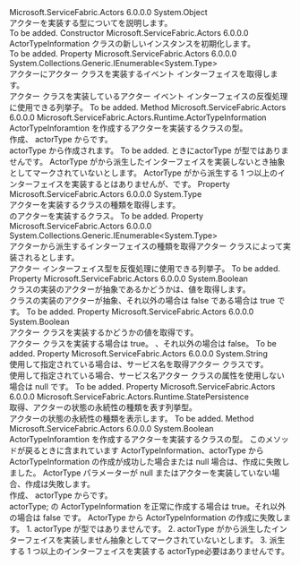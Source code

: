 <Type Name="ActorTypeInformation" FullName="Microsoft.ServiceFabric.Actors.Runtime.ActorTypeInformation">
  <TypeSignature Language="C#" Value="public sealed class ActorTypeInformation" />
  <TypeSignature Language="ILAsm" Value=".class public auto ansi sealed beforefieldinit ActorTypeInformation extends System.Object" />
  <TypeSignature Language="DocId" Value="T:Microsoft.ServiceFabric.Actors.Runtime.ActorTypeInformation" />
  <TypeSignature Language="VB.NET" Value="Public NotInheritable Class ActorTypeInformation" />
  <TypeSignature Language="F#" Value="type ActorTypeInformation = class" />
  <AssemblyInfo>
    <AssemblyName>Microsoft.ServiceFabric.Actors</AssemblyName>
    <AssemblyVersion>6.0.0.0</AssemblyVersion>
  </AssemblyInfo>
  <Base>
    <BaseTypeName>System.Object</BaseTypeName>
  </Base>
  <Interfaces />
  <Docs>
    <summary>
            アクターを実装する型についてを説明します。
            </summary>
    <remarks>To be added.</remarks>
  </Docs>
  <Members>
    <Member MemberName=".ctor">
      <MemberSignature Language="C#" Value="public ActorTypeInformation ();" />
      <MemberSignature Language="ILAsm" Value=".method public hidebysig specialname rtspecialname instance void .ctor() cil managed" />
      <MemberSignature Language="DocId" Value="M:Microsoft.ServiceFabric.Actors.Runtime.ActorTypeInformation.#ctor" />
      <MemberSignature Language="VB.NET" Value="Public Sub New ()" />
      <MemberType>Constructor</MemberType>
      <AssemblyInfo>
        <AssemblyName>Microsoft.ServiceFabric.Actors</AssemblyName>
        <AssemblyVersion>6.0.0.0</AssemblyVersion>
      </AssemblyInfo>
      <Parameters />
      <Docs>
        <summary>
            ActorTypeInformation クラスの新しいインスタンスを初期化します。
            </summary>
        <remarks>To be added.</remarks>
      </Docs>
    </Member>
    <Member MemberName="EventInterfaceTypes">
      <MemberSignature Language="C#" Value="public System.Collections.Generic.IEnumerable&lt;Type&gt; EventInterfaceTypes { get; }" />
      <MemberSignature Language="ILAsm" Value=".property instance class System.Collections.Generic.IEnumerable`1&lt;class System.Type&gt; EventInterfaceTypes" />
      <MemberSignature Language="DocId" Value="P:Microsoft.ServiceFabric.Actors.Runtime.ActorTypeInformation.EventInterfaceTypes" />
      <MemberSignature Language="VB.NET" Value="Public ReadOnly Property EventInterfaceTypes As IEnumerable(Of Type)" />
      <MemberSignature Language="F#" Value="member this.EventInterfaceTypes : seq&lt;Type&gt;" Usage="Microsoft.ServiceFabric.Actors.Runtime.ActorTypeInformation.EventInterfaceTypes" />
      <MemberType>Property</MemberType>
      <AssemblyInfo>
        <AssemblyName>Microsoft.ServiceFabric.Actors</AssemblyName>
        <AssemblyVersion>6.0.0.0</AssemblyVersion>
      </AssemblyInfo>
      <ReturnValue>
        <ReturnType>System.Collections.Generic.IEnumerable&lt;System.Type&gt;</ReturnType>
      </ReturnValue>
      <Docs>
        <summary>
            アクターにアクター クラスを実装するイベント インターフェイスを取得します。
            </summary>
        <value>アクター クラスを実装しているアクター イベント インターフェイスの反復処理に使用できる列挙子。</value>
        <remarks>To be added.</remarks>
      </Docs>
    </Member>
    <Member MemberName="Get">
      <MemberSignature Language="C#" Value="public static Microsoft.ServiceFabric.Actors.Runtime.ActorTypeInformation Get (Type actorType);" />
      <MemberSignature Language="ILAsm" Value=".method public static hidebysig class Microsoft.ServiceFabric.Actors.Runtime.ActorTypeInformation Get(class System.Type actorType) cil managed" />
      <MemberSignature Language="DocId" Value="M:Microsoft.ServiceFabric.Actors.Runtime.ActorTypeInformation.Get(System.Type)" />
      <MemberSignature Language="VB.NET" Value="Public Shared Function Get (actorType As Type) As ActorTypeInformation" />
      <MemberSignature Language="F#" Value="static member Get : Type -&gt; Microsoft.ServiceFabric.Actors.Runtime.ActorTypeInformation" Usage="Microsoft.ServiceFabric.Actors.Runtime.ActorTypeInformation.Get actorType" />
      <MemberType>Method</MemberType>
      <AssemblyInfo>
        <AssemblyName>Microsoft.ServiceFabric.Actors</AssemblyName>
        <AssemblyVersion>6.0.0.0</AssemblyVersion>
      </AssemblyInfo>
      <ReturnValue>
        <ReturnType>Microsoft.ServiceFabric.Actors.Runtime.ActorTypeInformation</ReturnType>
      </ReturnValue>
      <Parameters>
        <Parameter Name="actorType" Type="System.Type" />
      </Parameters>
      <Docs>
        <param name="actorType">ActorTypeInforamtion を作成するアクターを実装するクラスの型。</param>
        <summary>
            作成、 <see cref="T:Microsoft.ServiceFabric.Actors.Runtime.ActorTypeInformation" /> actorType からです。
            </summary>
        <returns>
          <see cref="T:Microsoft.ServiceFabric.Actors.Runtime.ActorTypeInformation" />actorType から作成されます。</returns>
        <remarks>To be added.</remarks>
        <exception cref="T:System.ArgumentException">
          <para>ときに<see cref="P:System.Type.BaseType" />actorType が型ではありません<see cref="T:Microsoft.ServiceFabric.Actors.Runtime.Actor" />です。</para>
          <para>ActorType がから派生したインターフェイスを実装しないとき<see cref="T:Microsoft.ServiceFabric.Actors.IActor" />抽象としてマークされていないとします。</para>
          <para>ActorType がから派生する 1 つ以上のインターフェイスを実装すると<see cref="T:Microsoft.ServiceFabric.Actors.IActor" />はありませんが、<see cref="T:Microsoft.ServiceFabric.Actors.Runtime.ActorServiceAttribute" />です。</para>
        </exception>
      </Docs>
    </Member>
    <Member MemberName="ImplementationType">
      <MemberSignature Language="C#" Value="public Type ImplementationType { get; }" />
      <MemberSignature Language="ILAsm" Value=".property instance class System.Type ImplementationType" />
      <MemberSignature Language="DocId" Value="P:Microsoft.ServiceFabric.Actors.Runtime.ActorTypeInformation.ImplementationType" />
      <MemberSignature Language="VB.NET" Value="Public ReadOnly Property ImplementationType As Type" />
      <MemberSignature Language="F#" Value="member this.ImplementationType : Type" Usage="Microsoft.ServiceFabric.Actors.Runtime.ActorTypeInformation.ImplementationType" />
      <MemberType>Property</MemberType>
      <AssemblyInfo>
        <AssemblyName>Microsoft.ServiceFabric.Actors</AssemblyName>
        <AssemblyVersion>6.0.0.0</AssemblyVersion>
      </AssemblyInfo>
      <ReturnValue>
        <ReturnType>System.Type</ReturnType>
      </ReturnValue>
      <Docs>
        <summary>
            アクターを実装するクラスの種類を取得します。
            </summary>
        <value><see cref="T:System.Type" />のアクターを実装するクラス。</value>
        <remarks>To be added.</remarks>
      </Docs>
    </Member>
    <Member MemberName="InterfaceTypes">
      <MemberSignature Language="C#" Value="public System.Collections.Generic.IEnumerable&lt;Type&gt; InterfaceTypes { get; }" />
      <MemberSignature Language="ILAsm" Value=".property instance class System.Collections.Generic.IEnumerable`1&lt;class System.Type&gt; InterfaceTypes" />
      <MemberSignature Language="DocId" Value="P:Microsoft.ServiceFabric.Actors.Runtime.ActorTypeInformation.InterfaceTypes" />
      <MemberSignature Language="VB.NET" Value="Public ReadOnly Property InterfaceTypes As IEnumerable(Of Type)" />
      <MemberSignature Language="F#" Value="member this.InterfaceTypes : seq&lt;Type&gt;" Usage="Microsoft.ServiceFabric.Actors.Runtime.ActorTypeInformation.InterfaceTypes" />
      <MemberType>Property</MemberType>
      <AssemblyInfo>
        <AssemblyName>Microsoft.ServiceFabric.Actors</AssemblyName>
        <AssemblyVersion>6.0.0.0</AssemblyVersion>
      </AssemblyInfo>
      <ReturnValue>
        <ReturnType>System.Collections.Generic.IEnumerable&lt;System.Type&gt;</ReturnType>
      </ReturnValue>
      <Docs>
        <summary>
            アクターから派生するインターフェイスの種類を取得<see cref="T:Microsoft.ServiceFabric.Actors.IActor" />アクター クラスによって実装されるとします。
            </summary>
        <value>アクター インターフェイス型を反復処理に使用できる列挙子。</value>
        <remarks>To be added.</remarks>
      </Docs>
    </Member>
    <Member MemberName="IsAbstract">
      <MemberSignature Language="C#" Value="public bool IsAbstract { get; }" />
      <MemberSignature Language="ILAsm" Value=".property instance bool IsAbstract" />
      <MemberSignature Language="DocId" Value="P:Microsoft.ServiceFabric.Actors.Runtime.ActorTypeInformation.IsAbstract" />
      <MemberSignature Language="VB.NET" Value="Public ReadOnly Property IsAbstract As Boolean" />
      <MemberSignature Language="F#" Value="member this.IsAbstract : bool" Usage="Microsoft.ServiceFabric.Actors.Runtime.ActorTypeInformation.IsAbstract" />
      <MemberType>Property</MemberType>
      <AssemblyInfo>
        <AssemblyName>Microsoft.ServiceFabric.Actors</AssemblyName>
        <AssemblyVersion>6.0.0.0</AssemblyVersion>
      </AssemblyInfo>
      <ReturnValue>
        <ReturnType>System.Boolean</ReturnType>
      </ReturnValue>
      <Docs>
        <summary>
            クラスの実装のアクターが抽象であるかどうかは、値を取得します。
            </summary>
        <value>クラスの実装のアクターが抽象、それ以外の場合は false である場合は true です。</value>
        <remarks>To be added.</remarks>
      </Docs>
    </Member>
    <Member MemberName="IsRemindable">
      <MemberSignature Language="C#" Value="public bool IsRemindable { get; }" />
      <MemberSignature Language="ILAsm" Value=".property instance bool IsRemindable" />
      <MemberSignature Language="DocId" Value="P:Microsoft.ServiceFabric.Actors.Runtime.ActorTypeInformation.IsRemindable" />
      <MemberSignature Language="VB.NET" Value="Public ReadOnly Property IsRemindable As Boolean" />
      <MemberSignature Language="F#" Value="member this.IsRemindable : bool" Usage="Microsoft.ServiceFabric.Actors.Runtime.ActorTypeInformation.IsRemindable" />
      <MemberType>Property</MemberType>
      <AssemblyInfo>
        <AssemblyName>Microsoft.ServiceFabric.Actors</AssemblyName>
        <AssemblyVersion>6.0.0.0</AssemblyVersion>
      </AssemblyInfo>
      <ReturnValue>
        <ReturnType>System.Boolean</ReturnType>
      </ReturnValue>
      <Docs>
        <summary>
            アクター クラスを実装するかどうかの値を取得<see cref="T:Microsoft.ServiceFabric.Actors.Runtime.IRemindable" />です。
            </summary>
        <value>アクター クラスを実装する場合は true。 <see cref="T:Microsoft.ServiceFabric.Actors.Runtime.IRemindable" />、それ以外の場合は false。</value>
        <remarks>To be added.</remarks>
      </Docs>
    </Member>
    <Member MemberName="ServiceName">
      <MemberSignature Language="C#" Value="public string ServiceName { get; }" />
      <MemberSignature Language="ILAsm" Value=".property instance string ServiceName" />
      <MemberSignature Language="DocId" Value="P:Microsoft.ServiceFabric.Actors.Runtime.ActorTypeInformation.ServiceName" />
      <MemberSignature Language="VB.NET" Value="Public ReadOnly Property ServiceName As String" />
      <MemberSignature Language="F#" Value="member this.ServiceName : string" Usage="Microsoft.ServiceFabric.Actors.Runtime.ActorTypeInformation.ServiceName" />
      <MemberType>Property</MemberType>
      <AssemblyInfo>
        <AssemblyName>Microsoft.ServiceFabric.Actors</AssemblyName>
        <AssemblyVersion>6.0.0.0</AssemblyVersion>
      </AssemblyInfo>
      <ReturnValue>
        <ReturnType>System.String</ReturnType>
      </ReturnValue>
      <Docs>
        <summary>
            使用して指定されている場合は、サービス名を取得<see cref="T:Microsoft.ServiceFabric.Actors.Runtime.ActorServiceAttribute" />アクター クラスです。
            </summary>
        <value>使用して指定されている場合、サービス名<see cref="T:Microsoft.ServiceFabric.Actors.Runtime.ActorServiceAttribute" />アクター クラスの属性を使用しない場合は null です。</value>
        <remarks>To be added.</remarks>
      </Docs>
    </Member>
    <Member MemberName="StatePersistence">
      <MemberSignature Language="C#" Value="public Microsoft.ServiceFabric.Actors.Runtime.StatePersistence StatePersistence { get; }" />
      <MemberSignature Language="ILAsm" Value=".property instance valuetype Microsoft.ServiceFabric.Actors.Runtime.StatePersistence StatePersistence" />
      <MemberSignature Language="DocId" Value="P:Microsoft.ServiceFabric.Actors.Runtime.ActorTypeInformation.StatePersistence" />
      <MemberSignature Language="VB.NET" Value="Public ReadOnly Property StatePersistence As StatePersistence" />
      <MemberSignature Language="F#" Value="member this.StatePersistence : Microsoft.ServiceFabric.Actors.Runtime.StatePersistence" Usage="Microsoft.ServiceFabric.Actors.Runtime.ActorTypeInformation.StatePersistence" />
      <MemberType>Property</MemberType>
      <AssemblyInfo>
        <AssemblyName>Microsoft.ServiceFabric.Actors</AssemblyName>
        <AssemblyVersion>6.0.0.0</AssemblyVersion>
      </AssemblyInfo>
      <ReturnValue>
        <ReturnType>Microsoft.ServiceFabric.Actors.Runtime.StatePersistence</ReturnType>
      </ReturnValue>
      <Docs>
        <summary>
            取得、<see cref="T:Microsoft.ServiceFabric.Actors.Runtime.StatePersistence" />アクターの状態の永続性の種類を表す列挙型。
            </summary>
        <value><see cref="T:Microsoft.ServiceFabric.Actors.Runtime.StatePersistence" />アクターの状態の永続性の種類を表示します。</value>
        <remarks>To be added.</remarks>
      </Docs>
    </Member>
    <Member MemberName="TryGet">
      <MemberSignature Language="C#" Value="public static bool TryGet (Type actorType, out Microsoft.ServiceFabric.Actors.Runtime.ActorTypeInformation actorTypeInformation);" />
      <MemberSignature Language="ILAsm" Value=".method public static hidebysig bool TryGet(class System.Type actorType, [out] class Microsoft.ServiceFabric.Actors.Runtime.ActorTypeInformation&amp; actorTypeInformation) cil managed" />
      <MemberSignature Language="DocId" Value="M:Microsoft.ServiceFabric.Actors.Runtime.ActorTypeInformation.TryGet(System.Type,Microsoft.ServiceFabric.Actors.Runtime.ActorTypeInformation@)" />
      <MemberSignature Language="VB.NET" Value="Public Shared Function TryGet (actorType As Type, ByRef actorTypeInformation As ActorTypeInformation) As Boolean" />
      <MemberSignature Language="F#" Value="static member TryGet : Type *  -&gt; bool" Usage="Microsoft.ServiceFabric.Actors.Runtime.ActorTypeInformation.TryGet (actorType, actorTypeInformation)" />
      <MemberType>Method</MemberType>
      <AssemblyInfo>
        <AssemblyName>Microsoft.ServiceFabric.Actors</AssemblyName>
        <AssemblyVersion>6.0.0.0</AssemblyVersion>
      </AssemblyInfo>
      <ReturnValue>
        <ReturnType>System.Boolean</ReturnType>
      </ReturnValue>
      <Parameters>
        <Parameter Name="actorType" Type="System.Type" />
        <Parameter Name="actorTypeInformation" Type="Microsoft.ServiceFabric.Actors.Runtime.ActorTypeInformation&amp;" RefType="out" />
      </Parameters>
      <Docs>
        <param name="actorType">ActorTypeInforamtion を作成するアクターを実装するクラスの型。</param>
        <param name="actorTypeInformation">このメソッドが戻るときに含まれています ActorTypeInformation、actorType から ActorTypeInformation の作成が成功した場合または null 場合は、作成に失敗しました。
            ActorType パラメーターが null またはアクターを実装していない場合、作成は失敗します。</param>
        <summary>
            作成、 <see cref="T:Microsoft.ServiceFabric.Actors.Runtime.ActorTypeInformation" /> actorType からです。
            </summary>
        <returns>actorType; の ActorTypeInformation を正常に作成する場合は true。それ以外の場合は false です。</returns>
        <remarks>
          <para>ActorType から ActorTypeInformation の作成に失敗します。 </para>
          <para>1. <see cref="P:System.Type.BaseType" />actorType が型ではありません<see cref="T:Microsoft.ServiceFabric.Actors.Runtime.Actor" />です。</para>
          <para>2. actorType がから派生したインターフェイスを実装しません<see cref="T:Microsoft.ServiceFabric.Actors.IActor" />抽象としてマークされていないとします。</para>
          <para>3. 派生する 1 つ以上のインターフェイスを実装する actorType<see cref="T:Microsoft.ServiceFabric.Actors.IActor" />必要はありません<see cref="T:Microsoft.ServiceFabric.Actors.Runtime.ActorServiceAttribute" />です。</para>
        </remarks>
      </Docs>
    </Member>
  </Members>
</Type>